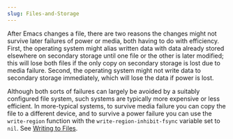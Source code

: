 ```yaml
---
slug: Files-and-Storage
---
```


After Emacs changes a file, there are two reasons the changes might not survive later failures of power or media, both having to do with efficiency. First, the operating system might alias written data with data already stored elsewhere on secondary storage until one file or the other is later modified; this will lose both files if the only copy on secondary storage is lost due to media failure. Second, the operating system might not write data to secondary storage immediately, which will lose the data if power is lost.

Although both sorts of failures can largely be avoided by a suitably configured file system, such systems are typically more expensive or less efficient. In more-typical systems, to survive media failure you can copy the file to a different device, and to survive a power failure you can use the `write-region` function with the `write-region-inhibit-fsync` variable set to `nil`. See [Writing to Files](Writing-to-Files).
